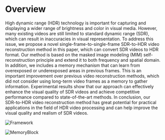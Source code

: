 # Overview
High dynamic range (HDR) technology is important for capturing and displaying a wider range of brightness and color in visual media. However, many existing videos are still limited to standard dynamic range (SDR), which can result in inaccuracies in visual representation. To address this issue, we propose a novel single-frame-to-single-frame SDR-to-HDR video reconstruction method in this paper, which can convert SDR videos to HDR format. Our method is based on the masked image modeling (MIM) self-reconstruction principle and extend it to both frequency and spatial domain. In addition, we includes a memory mechanism that can learn from overexposed or underexposed areas in previous frames. This is an important improvement over previous video reconstruction methods, which did not consider using long-term video frames as a memory to gather information. Experimental results show that our approach can effectively enhance the visual quality of SDR videos and achieve competitive performance compared to state-of-the-art methods. In conclusion, our SDR-to-HDR video reconstruction method has great potential for practical applications in the field of HDR video processing and can help improve the visual quality and realism of SDR videos.

![Framework](https://github.com/Quentin2050267/new-HDR/assets/79886344/0449f400-ec1b-46d4-b5b6-a4b8fcb827f8)

![MemoryBlock](https://github.com/Quentin2050267/new-HDR/assets/79886344/833f5394-cc94-4ebc-a570-88df17d52a34)


